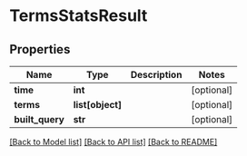 # TermsStatsResult

## Properties
Name | Type | Description | Notes
------------ | ------------- | ------------- | -------------
**time** | **int** |  | [optional] 
**terms** | **list[object]** |  | [optional] 
**built_query** | **str** |  | [optional] 

[[Back to Model list]](../README.md#documentation-for-models) [[Back to API list]](../README.md#documentation-for-api-endpoints) [[Back to README]](../README.md)


